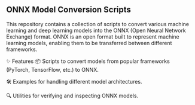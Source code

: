 ## ONNX Model Conversion Scripts

This repository contains a collection of scripts to convert various machine learning and deep learning models into the ONNX (Open Neural Network Exchange) format.
ONNX is an open format built to represent machine learning models, enabling them to be transferred between different frameworks.

✨ Features
📦 Scripts to convert models from popular frameworks (PyTorch, TensorFlow, etc.) to ONNX.

🛠 Examples for handling different model architectures.

🔍 Utilities for verifying and inspecting ONNX models.
